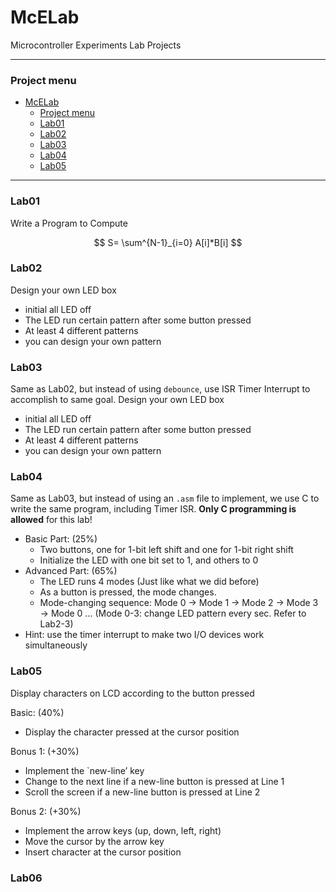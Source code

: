 # McELab
Microcontroller Experiments Lab Projects

---
### Project menu
- [McELab](#mcelab)
    - [Project menu](#project-menu)
    - [Lab01](#lab01)
    - [Lab02](#lab02)
    - [Lab03](#lab03)
    - [Lab04](#lab04)
    - [Lab05](#lab05)
--- 
### Lab01
Write a Program to Compute 

$$ S= \sum^{N-1}_{i=0} A[i]*B[i] $$

### Lab02
Design your own LED box
+ initial all LED off
+ The LED run certain pattern after some button pressed
+ At least 4 different patterns
+ you can design your own pattern

### Lab03
Same as Lab02, but instead of using `debounce`, use ISR Timer Interrupt to accomplish to same goal.
Design your own LED box
+ initial all LED off
+ The LED run certain pattern after some button pressed
+ At least 4 different patterns
+ you can design your own pattern

### Lab04
Same as Lab03, but instead of using an `.asm` file to implement, we use C to write the same program, including Timer ISR.
**Only C programming is allowed** for this lab!
+ Basic Part: (25%)
    + Two buttons, one for 1-bit left shift and one for 1-bit
right shift
    + Initialize the LED with one bit set to 1, and others to 0
+ Advanced Part: (65%)
    + The LED runs 4 modes (Just like what we did before)
    + As a button is pressed, the mode changes. 
    + Mode-changing sequence: Mode 0 → Mode 1 → Mode 2 → Mode 3 → Mode 0 ... (Mode 0-3: change LED pattern every sec. Refer to Lab2-3)
+ Hint: use the timer interrupt to make two I/O devices work simultaneously

### Lab05
Display characters on LCD according to the button pressed

Basic: (40%)
- Display the character pressed at the cursor position

Bonus 1: (+30%)
- Implement the `new-line’ key
- Change to the next line if a new-line button is pressed at Line 1
- Scroll the screen if a new-line button is pressed at Line 2

Bonus 2: (+30%)
- Implement the arrow keys (up, down, left, right)
- Move the cursor by the arrow key
- Insert character at the cursor position

### Lab06
